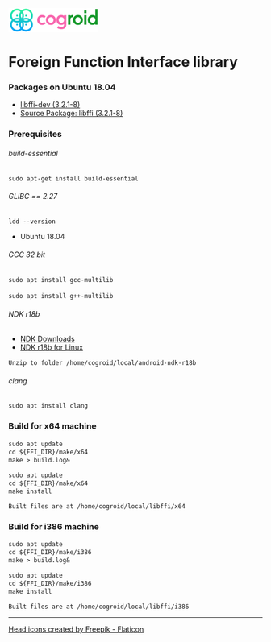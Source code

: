 [![cogroid.com](https://github.com/cogroid/resources/raw/main/images/banner/cogroid-48.png)](https://cogroid.com)

# Foreign Function Interface library

### Packages on Ubuntu 18.04

* [libffi-dev (3.2.1-8)](https://packages.ubuntu.com/bionic/libffi-dev)
* [Source Package: libffi (3.2.1-8)](https://packages.ubuntu.com/source/bionic/libffi)

### Prerequisites

###### build-essential

```
sudo apt-get install build-essential
```

###### GLIBC == 2.27

```
ldd --version
```

* Ubuntu 18.04

###### GCC 32 bit

```
sudo apt install gcc-multilib

sudo apt install g++-multilib
```

###### NDK r18b

* [NDK Downloads](https://developer.android.com/ndk/downloads)
* [NDK r18b for Linux](https://dl.google.com/android/repository/android-ndk-r18b-linux-x86_64.zip)

```
Unzip to folder /home/cogroid/local/android-ndk-r18b
```

###### clang

```
sudo apt install clang
```

### Build for x64 machine

```
sudo apt update
cd ${FFI_DIR}/make/x64
make > build.log&
```

```
sudo apt update
cd ${FFI_DIR}/make/x64
make install
```

```
Built files are at /home/cogroid/local/libffi/x64
```

### Build for i386 machine

```
sudo apt update
cd ${FFI_DIR}/make/i386
make > build.log&
```

```
sudo apt update
cd ${FFI_DIR}/make/i386
make install
```

```
Built files are at /home/cogroid/local/libffi/i386
```

---
[Head icons created by Freepik - Flaticon](https://www.flaticon.com/free-icons/head)

